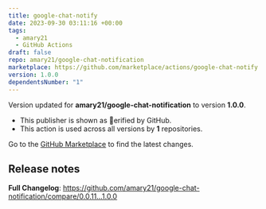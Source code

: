 ```yaml
---
title: google-chat-notify
date: 2023-09-30 03:11:16 +00:00
tags:
  - amary21
  - GitHub Actions
draft: false
repo: amary21/google-chat-notification
marketplace: https://github.com/marketplace/actions/google-chat-notify
version: 1.0.0
dependentsNumber: "1"
---
```



Version updated for **amary21/google-chat-notification** to version **1.0.0**.
- This publisher is shown as erified by GitHub.
- This action is used across all versions by **1** repositories.

Go to the [GitHub Marketplace](https://github.com/marketplace/actions/google-chat-notify) to find the latest changes.

## Release notes

**Full Changelog**: https://github.com/amary21/google-chat-notification/compare/0.0.11...1.0.0
